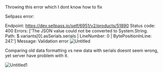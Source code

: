 Throwing this error which I dont know how to fix

Sellpass error:

Endpoint: https://dev.sellpass.io/self/6951/v2/products/51890
Status code: 400
Errors: ['The JSON value could not be converted to System.String. Path: $.variants[0].asSerials.serials | LineNumber: 0 | BytePositionInLine: 247.']
Message: Validation error
![Untitled](https://user-images.githubusercontent.com/8728328/211193031-b9e750cb-7846-4b84-95bf-379ee7ca1f66.png)

Comparing old data formatting vs new data with serials doesnt seem wrong, yet server have problem with it.

![Untitled1](https://user-images.githubusercontent.com/8728328/211193847-df8f95dd-400c-4168-b6e6-fca7231d761b.png)
